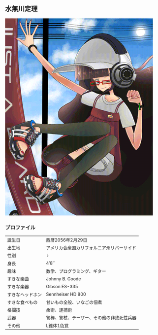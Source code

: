 ## 水無川定理

![](/img/teiri.png)

### プロファイル

|                  |                                            |
|------------------|--------------------------------------------|
| 誕生日           | 西暦2056年2月29日                          |
| 出生地           | アメリカ合衆国カリフォルニア州リバーサイド |
| 性別             | ♀                                          |
| 身長             | 4′8′′                                   |
| 趣味             | 数学、プログラミング、ギター               |
| すきな楽曲       | Johnny B. Goode                            |
| すきな楽器       | Gibson ES-335                              |
| すきなヘッドホン | Sennheiser HD 800                          |
| すきな食べもの   | 甘いもの全般、いなごの佃煮                 |
| 格闘技           | 柔術、逮捕術                               |
| 武器             | 警棒、警杖、テーザー、その他の非致死性兵器 |
| その他           | L錐体1色覚                                 |
